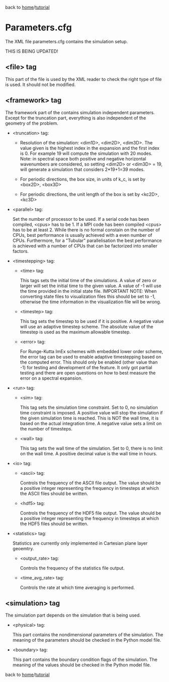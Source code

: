 back to [home](/home)/[tutorial](/tutorial)

# Parameters.cfg

The XML file parameters.cfg contains the simulation setup.

THIS IS BEING UPDATED!

\<file\> tag
------------

This part of the file is used by the XML reader to check the right type of file is used. It should not be modified.

\<framework\> tag
-----------------

The framework part of the contains simulation independent parameters. Except for the truncation part, everything is also independent of the geometry of the problem.

   - \<truncation\> tag:

      + Resolution of the simulation: \<dim1D\>, \<dim2D\>, \<dim3D\>. The value given is the highest index in the expansion and the first index is 0. For example 19 will compute the simulation with 20 modes. Note: in spectral space both positive and negative horizontal wavenumbers are considered, so setting  \<dim2D\> or  \<dim3D\> = 19, will generate a simulation that considers 2*19+1=39 modes.

      + For periodic directions, the box size, in units of k_c, is set by \<box2D\>, \<box3D\>

      + For periodic directions, the unit length of the box is set by \<kc2D\>, \<kc3D\>

   - \<parallel\> tag:

      Set the number of processor to be used. If a serial code has been compiled, \<cpus\> has to be 1. If a MPI code has been compiled \<cpus\> has to be at least 2. While there is no formal constain on the number of CPUs, best performance is usually achieved with a even number of CPUs. Furthermore, for a "Tubular" parallelisation the best performance is achieved with a number of CPUs that can be factorized into smaller factors.

   - \<timestepping\> tag:

      - \<time\> tag:
         
         This tags sets the initial time of the simulations. A value of zero or larger will set the initial time to the given value. A value of -1 will use the time provided in the initial state file. IMPORTANT NOTE: When converting state files to visualization files this should be set to -1, otherwise the time information in the visualization file will be wrong.

      - \<timestep\> tag:

         This tag sets the timestep to be used if it is positive. A negative value will use an adaptive timestep scheme. The absolute value of the timestep is used as the maximum allowable timestep.

     - \<error\> tag:

        For Runge-Kutta ImEx schemes with embedded lower order scheme, the error tag can be used to enable adaptive timestepping based on the computed error. This should only be enabled (other value than -1) for testing and development of the feature. It only got partial testing and there are open questions on how to best measure the error on a spectral expansion.


   - \<run\> tag:

      - \<sim\> tag:

         This tag sets the simulation time constraint. Set to 0, no simulation time constraint is imposed. A positive value will stop the simulation if the given simulation time is reached. This is NOT the wall time, it is based on the actual integration time. A negative value sets a limit on the number of timesteps.

      - \<wall\> tag:

         This tag sets the wall time of the simulation. Set to 0, there is no limit on the wall time. A positive decimal value is the wall time in hours.

   - \<io\> tag:

      - \<ascii\> tag:

         Controls the frequency of the ASCII file output. The value should be a positive integer representing the frequency in timesteps at which the ASCII files should be written.

      - \<hdf5\> tag:

         Controls the frequency of the HDF5 file output. The value should be a positive integer representing the frequency in timesteps at which the HDF5 files should be written.

   - \<statistics\> tag: 

      Statistics are currently only implemented in Cartesian plane layer geoemtry.

      - \<output_rate\> tag:

         Controls the frequency of the statistics file output.

      - \<time_avg_rate\> tag:

         Controls the rate at which time averaging is performed.

\<simulation\> tag
------------------

The simulation part depends on the simulation that is being used.

   - \<physical\> tag:
      
      This part contains the nondimensional parameters of the simulation. The meaning of the parameters should be checked in the Python model file.

   - \<boundary\> tag:
      
      This part contains the boundary condition flags of the simulation. The meaning of the values should be checked in the Python model file.
         

back to [home](/home)/[tutorial](/tutorial)
